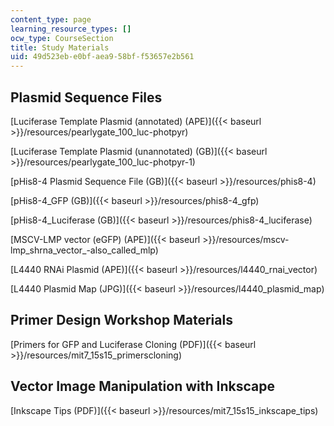 ```yaml
---
content_type: page
learning_resource_types: []
ocw_type: CourseSection
title: Study Materials
uid: 49d523eb-e0bf-aea9-58bf-f53657e2b561
---
```


Plasmid Sequence Files
----------------------

[Luciferase Template Plasmid (annotated) (APE)]({{< baseurl >}}/resources/pearlygate_100_luc-photpyr)

[Luciferase Template Plasmid (unannotated) (GB)]({{< baseurl >}}/resources/pearlygate_100_luc-photpyr-1)

[pHis8-4 Plasmid Sequence File (GB)]({{< baseurl >}}/resources/phis8-4)

[pHis8-4\_GFP (GB)]({{< baseurl >}}/resources/phis8-4_gfp)

[pHis8-4\_Luciferase (GB)]({{< baseurl >}}/resources/phis8-4_luciferase)

[MSCV-LMP vector (eGFP) (APE)]({{< baseurl >}}/resources/mscv-lmp_shrna_vector_-also_called_mlp)

[L4440 RNAi Plasmid (APE)]({{< baseurl >}}/resources/l4440_rnai_vector)

[L4440 Plasmid Map (JPG)]({{< baseurl >}}/resources/l4440_plasmid_map)

Primer Design Workshop Materials
--------------------------------

[Primers for GFP and Luciferase Cloning (PDF)]({{< baseurl >}}/resources/mit7_15s15_primerscloning)

Vector Image Manipulation with Inkscape
---------------------------------------

[Inkscape Tips (PDF)]({{< baseurl >}}/resources/mit7_15s15_inkscape_tips)